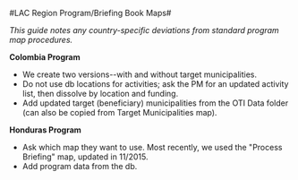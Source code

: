 #LAC Region Program/Briefing Book Maps#

*This guide notes any country-specific deviations from standard program map procedures.*

**Colombia Program**
* We create two versions--with and without target municipalities.
* Do not use db locations for activities; ask the PM for an updated activity list, then dissolve by location and funding. 
* Add updated target (beneficiary) municipalities from the OTI Data folder (can also be copied from Target Municipalities map).

**Honduras Program**
* Ask which map they want to use. Most recently, we used the "Process Briefing" map, updated in 11/2015. 
* Add program data from the db.




